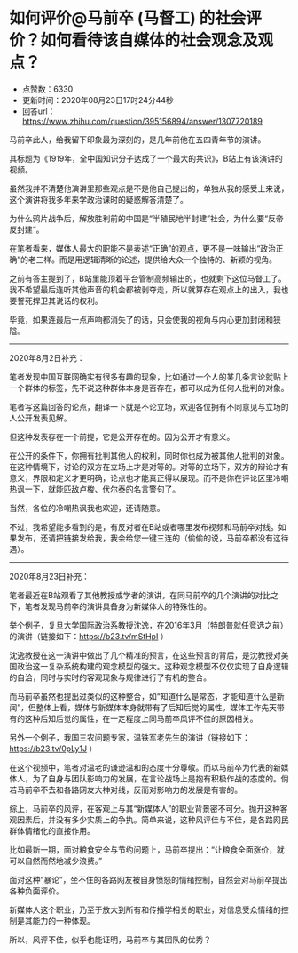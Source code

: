 # 如何评价@马前卒 (马督工) 的社会评价？如何看待该自媒体的社会观念及观点？
- 点赞数：6330
- 更新时间：2020年08月23日17时24分44秒
- 回答url：https://www.zhihu.com/question/395156894/answer/1307720189
<body>
 <p data-pid="-yRN28Jy">马前卒此人，给我留下印象最为深刻的，是几年前他在五四青年节的演讲。</p>
 <p data-pid="9cZMlHcG">其标题为《1919年，全中国知识分子达成了一个最大的共识》，B站上有该演讲的视频。</p>
 <p data-pid="a68Qb3ni">虽然我并不清楚他演讲里那些观点是不是他自己提出的，单独从我的感受上来说，这个演讲将我多年来学政治课时的疑惑解答清楚了。</p>
 <p data-pid="E0qIjwYm">为什么鸦片战争后，解放胜利前的中国是“半殖民地半封建”社会，为什么要“反帝反封建”。</p>
 <p data-pid="s8bJvnEd">在笔者看来，媒体人最大的职能不是表述“正确”的观点，更不是一味输出“政治正确”的老三样。而是用逻辑清晰的论述，提供给大众一个独特的、新颖的视角。</p>
 <p data-pid="AO9Uds4L">之前有答主提到了，B站里能顶着平台管制高频输出的，也就剩下这位马督工了。我不希望最后连听其他声音的机会都被剥夺走，所以就算存在观点上的出入，我也要誓死捍卫其说话的权利。</p>
 <p data-pid="CGxFHPg-">毕竟，如果连最后一点声响都消失了的话，只会使我的视角与内心更加封闭和狭隘。</p>
 <hr>
 <p data-pid="INdeOOzx">2020年8月2日补充：</p>
 <p data-pid="bqsu9RaY">笔者发现中国互联网确实有很多有趣的现象，比如通过一个人的某几条言论就贴上一个群体的标签，先不说这种群体本身是否存在，都可以成为任何人批判的对象。</p>
 <p data-pid="qZ24cJbf">笔者写这篇回答的论点，翻译一下就是不论立场，欢迎各位拥有不同意见与立场的人公开发表见解。</p>
 <p data-pid="VdPmlby8">但这种发表存在一个前提，它是公开存在的。因为公开才有意义。</p>
 <p data-pid="CVZvNwUw">在公开的条件下，你拥有批判其他人的权利，同时你也成为被其他人批判的对象。在这种情境下，讨论的双方在立场上才是对等的。对等的立场下，双方的辩论才有意义，界限和定义才更明确，论点也才能真正得以展现。而不是你在评论区里冷嘲热讽一下，就能匹敌卢梭、伏尔泰的名言警句了。</p>
 <p data-pid="d4C5krOc">当然，各位的冷嘲热讽我也欢迎，还请随意。</p>
 <p data-pid="xh6-hVLB">不过，我希望能多看到的是，有反对者在B站或者哪里发布视频和马前卒对线。如果发布，还请把链接发给我，我会给您一键三连的（偷偷的说，马前卒都没有这待遇）。</p>
 <hr>
 <p data-pid="i_1yc_Xe">2020年8月23日补充：</p>
 <p data-pid="1x22vD6I">笔者最近在B站观看了其他教授或学者的演讲，在同马前卒的几个演讲的对比之下，笔者发现马前卒的演讲具备身为新媒体人的特殊性的。</p>
 <p data-pid="blYmQla-">举个例子，复旦大学国际政治系教授沈逸，在2016年3月（特朗普就任竞选之前）的演讲（链接如下：<a href="https://link.zhihu.com/?target=https%3A//b23.tv/mStHpI" class=" external" target="_blank" rel="nofollow noreferrer"><span class="invisible">https://</span><span class="visible">b23.tv/mStHpI</span><span class="invisible"></span></a> ）</p>
 <p data-pid="Fmuouzvb">沈逸教授在这一演讲中做出了几个精准的预言，在这些预言的背后，是沈教授对美国政治这一复杂系统构建的观念模型的强大。这种观念模型不仅仅实现了自身逻辑的自洽，同时与实时的客观现象与规律进行了有机的整合。</p>
 <p data-pid="sfZsMLHD">而马前卒虽然也提出过类似的这种整合，如“知道什么是常态，才能知道什么是新闻”，但整体上看，媒体与新媒体本身就带有了后知后觉的属性。媒体工作先天带有的这种后知后觉的属性，在一定程度上同马前卒风评不佳的原因相关。</p>
 <p data-pid="o2fumYaS">另外一个例子，我国三农问题专家，温铁军老先生的演讲（链接如下：<a href="https://link.zhihu.com/?target=https%3A//b23.tv/0pLy1J" class=" external" target="_blank" rel="nofollow noreferrer"><span class="invisible">https://</span><span class="visible">b23.tv/0pLy1J</span><span class="invisible"></span></a> ）</p>
 <p data-pid="qPwn4pje">在这个视频中，笔者对温老的谦逊温和的态度十分尊敬。而以马前卒为代表的新媒体人，为了自身与团队影响力的发展，在言论战场上是抱有积极作战的态度的。倘若马前卒不去和各路网友大神对线，反而对影响力的发展是有害的。</p>
 <p data-pid="nC7W7PwN">综上，马前卒的风评，在客观上与其“新媒体人”的职业背景密不可分。抛开这种客观因素后，并没有多少实质上的争执。简单来说，这种风评佳与不佳，是各路网民群体情绪化的直接作用。</p>
 <p data-pid="zzeUQkbO">比如最新一期，面对粮食安全与节约问题上，马前卒提出：“让粮食全面涨价，就可以自然而然地减少浪费。”</p>
 <p data-pid="TvXK1vMg">面对这种“暴论”，坐不住的各路网友被自身愤怒的情绪控制，自然会对马前卒提出各种负面评价。</p>
 <p data-pid="OlPYp1oB">新媒体人这个职业，乃至于放大到所有和传播学相关的职业，对信息受众情绪的控制是其能力的一种体现。</p>
 <p data-pid="6VPbWglK">所以，风评不佳，似乎也能证明，马前卒与其团队的优秀？</p>
</body>